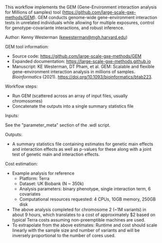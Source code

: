 This workflow implements the GEM (Gene-Environment interaction analysis for Millions of samples) tool (https://github.com/large-scale-gxe-methods/GEM). GEM conducts genome-wide gene-environment interaction tests in unrelated individuals while allowing for multiple exposures, control for genotype-covariante interactions, and robust inference.

Author: Kenny Westerman (kewesterman@mgh.harvard.edu)

GEM tool information:

* Source code: https://github.com/large-scale-gxe-methods/GEM
* Expanded documentation: https://large-scale-gxe-methods.github.io
* Manuscript: KE Westerman, DT Pham, et al. GEM: Scalable and flexible gene-environment interaction analysis in millions of samples. *Bioinformatics* (2021). https://doi.org/10.1093/bioinformatics/btab223.

Workflow steps:

* Run GEM (scattered across an array of input files, usually chromosomes)
* Concatenate the outputs into a single summary statistics file

Inputs: 

See the "parameter_meta" section of the .wdl script.

Outputs:

* A summary statistics file containing estimates for genetic main effects and interaction effects as well as p-values for these along with a joint test of genetic main and interaction effects.

Cost estimation:

* Example analysis for reference	
	- Platform: Terra
	- Dataset: UK Biobank (N ~ 350k)
	- Analysis parameters: binary phenotype, single interaction term, 6 covariates
	- Computational resources requested: 4 CPUs, 10GB memory, 250GB disk
* The above analysis completed for chromosome 2 (~1M variants) in about 9 hours, which translates to a cost of approximately $2 based on typical Terra costs assuming non-preemptible machines are used. 
* To extrapolate from the above estimates: Runtime and cost should scale linearly with the sample size and number of variants and will be inversely proportional to the number of cores used.
